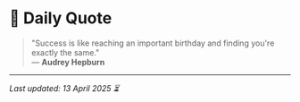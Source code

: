 # 📜 Daily Quote

> "Success is like reaching an important birthday and finding you're exactly the same."  
> — **Audrey Hepburn**

---

_Last updated: 13 April 2025 ⏳_
